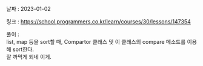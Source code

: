 날짜 : 2023-01-02  
  
링크 : https://school.programmers.co.kr/learn/courses/30/lessons/147354  
  
풀이 :  
list, map 등을 sort할 때, Compartor 클래스 및 이 클래스의 compare 메소드를 이용해 sort한다.  
잘 까먹게 되네 이게.

